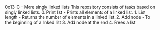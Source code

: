 0x13. C - More singly linked lists
This repository consists of tasks based on singly linked lists. 
	0. Print list - Prints all elements of a linked list. 
	1. List length - Returns the number of elements in a linked list. 
	2. Add node - To the beginning of a linked list 
	3. Add node at the end 
	4. Frees a list  
